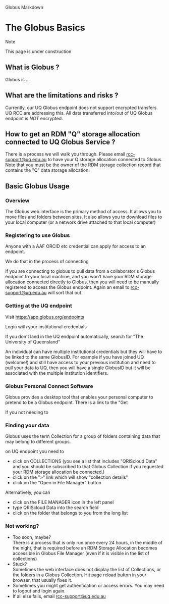 Globus Markdown

# The Globus Basics

>[!Note]
>
>This page is under construction

## What is Globus ?

Globus is ...

## What are the limitations and risks ?

Currently, our UQ Globus endpoint does not support encrypted transfers. UQ RCC are addressing this.
All data transferred into/out of UQ Globus endpoint is *NOT* encrypted.

## How to get an RDM "Q" storage allocation connected to UQ Globus Service ?

There is a process we will walk you through. Please email rcc-support@uq.edu.au to have your Q storage allocation connected to Globus. Note that you must be the owner of the RDM storage collection record that contains the "Q" data storage allocation. 

## Basic Globus Usage

### Overview

The Globus web interface is the primary method of access.
It allows you to move files and folders between sites.
It also allows you to download files to your local computer (or a network drive attached to that local computer)

### Registering to use Globus

Anyone with a AAF ORCID etc credential can apply for access to an endpoint.

We do that in the process of connecting

If you are connecting to globus to pull data from a collaborator's Globus endpoint to your local machine, and you won't have your RDM storage allocation connected directly to Globus, then you will need to be manually registered to access the Globus endpoint. Again an email to rcc-support@uq.edu.au will sort that out.

### Getting at the UQ endpoint

Visit https://app.globus.org/endpoints

Login with your institutional credentials

If you don't land in the UQ endpoint automatically, search for "The University of Queensland"

An individual can have multiple institutional credentials but they will have to be linked to the same GlobusID. For example if you have joined UQ (welcome!) and still have access to your previous institution and need to pull your data to UQ, then you will have a single GlobusID but it will be associated with the multiple institution identifiers.

### Globus Personal Connect Software

Globus provides a desktop tool that enables your personal computer to pretend to be a Globus endpoint.
There is a link to the "Get 

If you not needing to  

### Finding your data

Globus uses the term Collection for a group of folders containing data that may belong to different groups.

on UQ endpoint you need to 

* click on COLLECTIONS (you see a list that includes "QRIScloud Data" and you should be subscribed to that Globus Collection if you requested your RDM storage allocation be connected.)
* click on the ">" link which will show "collection details"
* click on the "Open in File Manager" button  </br>

Alternatively, you can 
* click on the FILE MANAGER icon in the left panel 
* type QRIScloud Data into the search field
* click on the folder that belongs to you from the long list
 


### Not working?

* Too soon, maybe? </br>
There is a process that is only run once every 24 hours, in the middle of the night, that is required before an RDM Storage Allocation becomes accessible in Globus File Manager (even if it is visible in the list of collections)
* Stuck? </br>
Sometimes the web interface does not display the list of Collections, or the folders in a Globus Collection. Hit page reload button in your browser, that usually fixes it.
* Sometimes you might get authentication or access errors. You may need to logout and login again.
* If all else fails, email rcc-support@uq.edu.au
